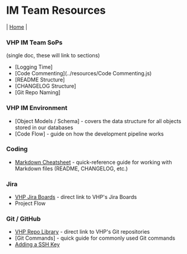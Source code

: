 # IM Team Resources

| [Home] |

### VHP IM Team SoPs  
(single doc, these will link to sections)
- [Logging Time]
- [Code Commenting](../resources/Code Commenting.js)
- [README Structure]
- [CHANGELOG Structure]
- [Git Repo Naming]

### VHP IM Environment
- [Object Models / Schema] - covers the data structure for all objects stored in our databases
- [Code Flow] - guide on how the development pipeline works

### Coding
- [Markdown Cheatsheet](https://github.com/adam-p/markdown-here/wiki/Markdown-Cheatsheet) - quick-reference guide for working with Markdown files (README, CHANGELOG, etc.)

### Jira
- [VHP Jira Boards](https://vhp.atlassian.net) - direct link to VHP's Jira Boards
- Project Flow

### Git / GitHub
- [VHP Repo Library](https://github.com/orgs/VHP1946/repositories) - direct link to VHP's Git repositories
- [Git Commands] - quick guide for commonly used Git commands
- [Adding a SSH Key](https://docs.github.com/en/authentication/connecting-to-github-with-ssh/generating-a-new-ssh-key-and-adding-it-to-the-ssh-agent)



[Home]: ../